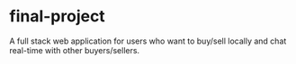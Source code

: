 # final-project

A full stack web application for users who want to buy/sell locally and chat real-time with other buyers/sellers.
